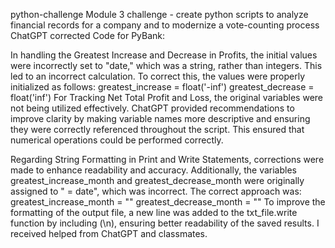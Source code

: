 python-challenge
Module 3 challenge - create python scripts to analyze financial records for a company and to modernize a vote-counting process ChatGPT corrected Code for PyBank:

In handling the Greatest Increase and Decrease in Profits, the initial values were incorrectly set to "date," which was a string, rather than integers. This led to an incorrect calculation. To correct this, the values were properly initialized as follows:
greatest_increase = float('-inf')
greatest_decrease = float('inf')
For Tracking Net Total Profit and Loss, the original variables were not being utilized effectively. ChatGPT provided recommendations to improve clarity by making variable names more descriptive and ensuring they were correctly referenced throughout the script.
This ensured that numerical operations could be performed correctly.

Regarding String Formatting in Print and Write Statements, corrections were made to enhance readability and accuracy. Additionally, the variables greatest_increase_month and greatest_decrease_month were originally assigned to " = date", which was incorrect. The correct approach was:
greatest_increase_month = ""
greatest_decrease_month = ""
To improve the formatting of the output file, a new line was added to the txt_file.write function by including (\n), ensuring better readability of the saved results.
I received helped from ChatGPT and classmates. 

